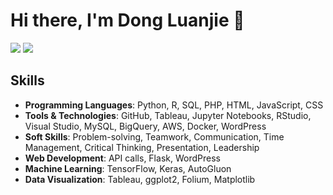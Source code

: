 # Hi there, I'm Dong Luanjie 👋

![](http://github-profile-summary-cards.vercel.app/api/cards/profile-details?username=Luanjie-Dong&theme=default) ![](http://github-profile-summary-cards.vercel.app/api/cards/profile-details?username=Luanjie-Dong&theme=default)

## Skills

- **Programming Languages**: Python, R, SQL, PHP, HTML, JavaScript, CSS
- **Tools & Technologies**: GitHub, Tableau, Jupyter Notebooks, RStudio, Visual Studio, MySQL, BigQuery, AWS, Docker, WordPress
- **Soft Skills**: Problem-solving, Teamwork, Communication, Time Management, Critical Thinking, Presentation, Leadership
- **Web Development**: API calls, Flask, WordPress
- **Machine Learning**: TensorFlow, Keras, AutoGluon
- **Data Visualization**: Tableau, ggplot2, Folium, Matplotlib



